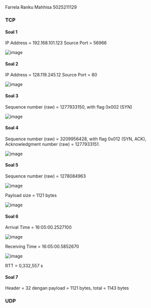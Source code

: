 Farrela Ranku Mahhisa
5025211129

### TCP

#### Soal 1
IP Address = 192.168.101.123
Source Port = 56966

![image](https://github.com/farrelaranku/HandsonUDPTCP/assets/114351382/85a02dc5-092b-40bc-8333-f708b4a5a2b0)

#### Soal 2
IP Address = 128.119.245.12
Source Port = 80

![image](https://github.com/farrelaranku/HandsonUDPTCP/assets/114351382/5a66db2f-5c39-4e2c-9fc8-43f546d7d4c3)


#### Soal 3
Sequence number (raw) = 1277933150, with flag 0x002 (SYN)

![image](https://github.com/farrelaranku/HandsonUDPTCP/assets/114351382/8d027e34-f810-4ce0-85e6-c804e7ba758b)

#### Soal 4
Sequence number (raw) = 3209956428, with flag 0x012 (SYN, ACK), Acknowledgment number (raw) = 1277933151.

![image](https://github.com/farrelaranku/HandsonUDPTCP/assets/114351382/17cfe8d8-f72b-487b-bf81-84c786701886)

#### Soal 5
Sequence number (raw) = 1278084963

![image](https://github.com/farrelaranku/HandsonUDPTCP/assets/114351382/617f9d75-a5a3-4adf-aff9-4de142fc52e9)

Payload size = 1121 bytes

![image](https://github.com/farrelaranku/HandsonUDPTCP/assets/114351382/73c3114a-95e3-4752-b79e-864baa482f92)

#### Soal 6

Arrival Time = 16:05:00.2527100

![image](https://github.com/farrelaranku/HandsonUDPTCP/assets/114351382/6e565fd1-5c04-4638-9637-d48eabdf6451)

Receiving Time = 16:05:00.5852670

![image](https://github.com/farrelaranku/HandsonUDPTCP/assets/114351382/95d68039-4aca-4c58-8c13-856c3da24f18)

RTT = 0,332,557 s

#### Soal 7

Header = 32 dengan payload = 1121 bytes, total = 1143 bytes

### UDP
